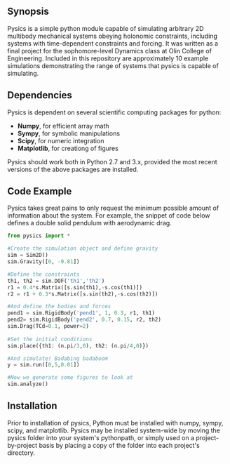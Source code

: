 ## Synopsis

Pysics is a simple python module capable of simulating arbitrary 2D multibody mechanical systems obeying holonomic constraints, including systems with time-dependent constraints and forcing. It was written as a final project for the sophomore-level Dynamics class at Olin College of Engineering. Included in this repository are approximately 10 example simulations demonstrating the range of systems that pysics is capable of simulating.

## Dependencies

Pysics is dependent on several scientific computing packages for python:

* **Numpy**, for efficient array math
* **Sympy**, for symbolic manipulations
* **Scipy**, for numeric integration
* **Matplotlib**, for creationg of figures

Pysics should work both in Python 2.7 and 3.x, provided the most recent versions of the above packages are installed.

## Code Example

Pysics takes great pains to only request the minimum possible amount of information about the system. For example, the snippet of code below defines a double solid pendulum with aerodynamic drag.

```python
from pysics import *

#Create the simulation object and define gravity
sim = Sim2D()
sim.Gravity([0, -9.81])

#Define the constraints
th1, th2 = sim.DOF('th1','th2')
r1 = 0.4*s.Matrix([s.sin(th1),-s.cos(th1)])
r2 = r1 + 0.3*s.Matrix([s.sin(th2),-s.cos(th2)])

#And define the bodies and forces
pend1 = sim.RigidBody('pend1', 1, 0.3, r1, th1)
pend2= sim.RigidBody('pend2', 0.7, 0.15, r2, th2)
sim.Drag(TCd=0.1, power=2)
                      
#Set the initial conditions
sim.place({th1: (n.pi/3,0), th2: (n.pi/4,0)})

#And simulate! Badabing badaboom
y = sim.run([0,5,0.01])

#Now we generate some figures to look at
sim.analyze()
```

## Installation

Prior to installation of pysics, Python must be installed with numpy, sympy, scipy, and matplotlib. Pysics may be installed system-wide by moving the pysics folder into your system's pythonpath, or simply used on a project-by-project basis by placing a copy of the folder into each project's directory.
